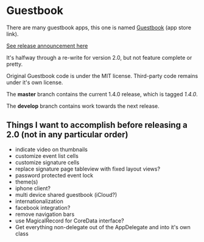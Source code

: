 # Guestbook

There are many guestbook apps, this one is named [Guestbook](https://itunes.apple.com/us/app/guestbook/id466198467?mt=8) (app store link).

[See release announcement here](http://mbrennek.2nw.net/2013/01/guestbook-open-source.html)

It's halfway through a re-write for version 2.0, but not feature complete or pretty.

Original Guestbook code is under the MIT license.  Third-party code remains under it's own license.

The __master__ branch contains the current 1.4.0 release, which is tagged _1.4.0_.

The __develop__ branch contains work towards the next release.

## Things I want to accomplish before releasing a 2.0 (not in any particular order)

* indicate video on thumbnails
* customize event list cells
* customize signature cells
* replace signature page tableview with fixed layout views?
* password protected event lock 
* theme(s)
* iphone client?
* multi device shared guestbook (iCloud?)
* internationalization
* facebook integration?
* remove navigation bars
* use MagicalRecord for CoreData interface?
* Get everything non-delegate out of the AppDelegate and into it's own class
